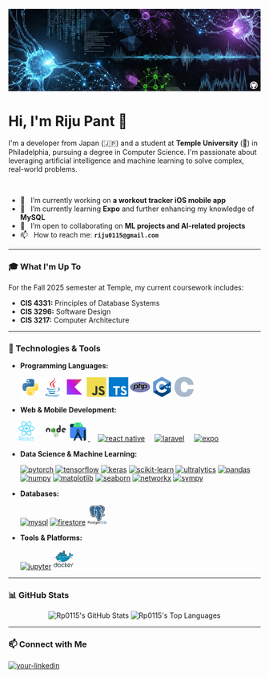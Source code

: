<p align="center">
<a href="https://github.com/Rp0115">
<img src="profileBanner.png" alt="My Profile Banner" width="800"/>
</a>
</p>

# Hi, I'm Riju Pant 👋

I'm a developer from Japan (🇯🇵) and a student at **Temple University** (🦉) in Philadelphia, pursuing a degree in Computer Science. I'm passionate about leveraging artificial intelligence and machine learning to solve complex, real-world problems.

<br>

- 🔭 &nbsp; I’m currently working on **a workout tracker iOS mobile app**
- 🌱 &nbsp; I’m currently learning **Expo** and further enhancing my knowledge of **MySQL**
- 🤝 &nbsp; I’m open to collaborating on **ML projects and AI-related projects**
- 📫 &nbsp; How to reach me: **`riju0115@gmail.com`**
<!-- - 💼 &nbsp; Check out my portfolio: **`[Link to Your Portfolio Website]`** -->

---

### 🎓 What I'm Up To

For the Fall 2025 semester at Temple, my current coursework includes:

- **CIS 4331:** Principles of Database Systems
- **CIS 3296:** Software Design
- **CIS 3217:** Computer Architecture

---

### 🔧 Technologies & Tools

- **Programming Languages:**
  <p align="left">
    <a href="https://www.python.org" target="_blank"> <img src="https://raw.githubusercontent.com/devicons/devicon/master/icons/python/python-original.svg" alt="python" width="40" height="40"/></a>
    <a href="https://www.java.com" target="_blank"> <img src="https://raw.githubusercontent.com/devicons/devicon/master/icons/java/java-original.svg" alt="java" width="40" height="40"/></a>
    <a href="https://kotlinlang.org" target="_blank"> <img src="https://raw.githubusercontent.com/devicons/devicon/master/icons/kotlin/kotlin-original.svg" alt="kotlin" width="40" height="40"/></a>
    <a href="https://developer.mozilla.org/en-US/docs/Web/JavaScript" target="_blank"> <img src="https://raw.githubusercontent.com/devicons/devicon/master/icons/javascript/javascript-original.svg" alt="javascript" width="40" height="40"/></a>
    <a href="https://www.typescriptlang.org/" target="_blank"> <img src="https://raw.githubusercontent.com/devicons/devicon/master/icons/typescript/typescript-original.svg" alt="typescript" width="40" height="40"/></a>
    <a href="https://www.php.net" target="_blank"> <img src="https://raw.githubusercontent.com/devicons/devicon/master/icons/php/php-original.svg" alt="php" width="40" height="40"/></a>
    <a href="https://www.cplusplus.com/" target="_blank"> <img src="https://raw.githubusercontent.com/devicons/devicon/master/icons/cplusplus/cplusplus-original.svg" alt="c++" width="40" height="40"/></a>
    <a href="https://en.wikipedia.org/wiki/C_(programming_language)" target="_blank"> <img src="https://raw.githubusercontent.com/devicons/devicon/master/icons/c/c-original.svg" alt="c" width="40" height="40"/></a>
  </p>

- **Web & Mobile Development:**
  <p align="left">
    <a href="https://reactjs.org/" target="_blank"> <img src="https://raw.githubusercontent.com/devicons/devicon/master/icons/react/react-original-wordmark.svg" alt="react" width="40" height="40"/></a>
    <a href="https://nodejs.org" target="_blank"> <img src="https://raw.githubusercontent.com/devicons/devicon/master/icons/nodejs/nodejs-original-wordmark.svg" alt="nodejs" width="40" height="40"/></a>
    <a href="https://developer.android.com/studio" target="_blank"> <img src="https://raw.githubusercontent.com/devicons/devicon/master/icons/androidstudio/androidstudio-original.svg" alt="android studio" width="40" height="40"/> </a>
    <a href="https://reactnative.dev/" target="_blank"> <img src="https://img.shields.io/badge/React_Native-20232A?style=for-the-badge&logo=react&logoColor=61DAFB" alt="react native" height="25"/></a>
    <a href="https://laravel.com" target="_blank"> <img src="https://img.shields.io/badge/Laravel-FF2D20?style=for-the-badge&logo=laravel&logoColor=white" alt="laravel" height="25"/></a>
    <a href="https://expo.dev/" target="_blank"> <img src="https://img.shields.io/badge/Expo-000020?style=for-the-badge&logo=expo&logoColor=white" alt="expo" height="25"/></a>
  </p>
- **Data Science & Machine Learning:**
  <p align="left">
    <a href="https://pytorch.org/" target="_blank"> <img src="https://img.shields.io/badge/PyTorch-EE4C2C?style=for-the-badge&logo=pytorch&logoColor=white" alt="pytorch" height="25"/></a>
    <a href="https://www.tensorflow.org" target="_blank"> <img src="https://img.shields.io/badge/TensorFlow-FF6F00?style=for-the-badge&logo=tensorflow&logoColor=white" alt="tensorflow" height="25"/></a>
    <a href="https://keras.io/" target="_blank"> <img src="https://img.shields.io/badge/Keras-D00000?style=for-the-badge&logo=keras&logoColor=white" alt="keras" height="25"/></a>
    <a href="https://scikit-learn.org/" target="_blank"> <img src="https://img.shields.io/badge/scikit--learn-F7931E?style=for-the-badge&logo=scikit-learn&logoColor=white" alt="scikit-learn" height="25"/></a>
    <a href="https://ultralytics.com/" target="_blank"> <img src="https://img.shields.io/badge/Ultralytics-6455C5?style=for-the-badge" alt="ultralytics" height="25"/></a>
    <a href="https://pandas.pydata.org/" target="_blank"> <img src="https://img.shields.io/badge/Pandas-150458?style=for-the-badge&logo=pandas&logoColor=white" alt="pandas" height="25"/></a>
    <a href="https://numpy.org/" target="_blank"> <img src="https://img.shields.io/badge/Numpy-013243?style=for-the-badge&logo=numpy&logoColor=white" alt="numpy" height="25"/></a>
    <a href="https://matplotlib.org/" target="_blank"> <img src="https://img.shields.io/badge/Matplotlib-313131?style=for-the-badge&logo=matplotlib&logoColor=white" alt="matplotlib" height="25"/></a>
    <a href="https://seaborn.pydata.org/" target="_blank"> <img src="https://img.shields.io/badge/Seaborn-3776AB?style=for-the-badge&logo=seaborn&logoColor=white" alt="seaborn" height="25"/></a>
    <a href="https://networkx.org/" target="_blank"> <img src="https://img.shields.io/badge/NetworkX-2272B4?style=for-the-badge" alt="networkx" height="25"/></a>
    <a href="https://www.sympy.org/" target="_blank"> <img src="https://img.shields.io/badge/SymPy-3B5524?style=for-the-badge" alt="sympy" height="25"/></a>
  </p>

- **Databases:**
  <p align="left">
    <a href="https://www.mysql.com/" target="_blank"> <img src="https://img.shields.io/badge/MySQL-4479A1?style=for-the-badge&logo=mysql&logoColor=white" alt="mysql" height="25"/></a>
    <a href="https://firebase.google.com/docs/firestore" target="_blank"> <img src="https://img.shields.io/badge/Firestore-FFCA28?style=for-the-badge&logo=firebase&logoColor=black" alt="firestore" height="25"/></a>
    <a href="https://www.postgresql.org" target="_blank"> <img src="https://raw.githubusercontent.com/devicons/devicon/master/icons/postgresql/postgresql-original-wordmark.svg" alt="postgresql" width="40" height="40"/></a>
  </p>

- **Tools & Platforms:**
  <p align="left">
    <a href="https://jupyter.org/" target="_blank"> <img src="https://img.shields.io/badge/Jupyter-F37626?style=for-the-badge&logo=jupyter&logoColor=white" alt="jupyter" height="25"/></a>
    <a href="https://www.docker.com/" target="_blank"> <img src="https://raw.githubusercontent.com/devicons/devicon/master/icons/docker/docker-original-wordmark.svg" alt="docker" width="40" height="40"/></a>
  </p>

---

### 📊 GitHub Stats

<p align="center">
  <img src="https://github-readme-stats.vercel.app/api?username=Rp0115&show_icons=true&theme=radical" alt="Rp0115's GitHub Stats" />
  <img src="https://github-readme-stats.vercel.app/api/top-langs/?username=Rp0115&layout=compact&theme=radical" alt="Rp0115's Top Languages" />
</p>

---

### 📫 Connect with Me

<p align="left">
<a href="https://www.linkedin.com/in/riju-pant/" target="blank"><img align="center" src="https://raw.githubusercontent.com/rahuldkjain/github-profile-readme-generator/master/src/images/icons/Social/linked-in-alt.svg" alt="your-linkedin" height="30" width="40" /></a>
<!-- <a href="https://your-portfolio.com" target="blank"><img align="center" src="https://raw.githubusercontent.com/rahuldkjain/github-profile-readme-generator/master/src/images/icons/Social/chrome.svg" alt="your-portfolio.com" height="30" width="40" /></a> -->
</p>
